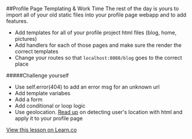 ##Profile Page Templating & Work Time
The rest of the day is yours to import all of your old static files into your profile page webapp and to add features.
* Add templates for all of your profile project html files (blog, home, pictures)
* Add handlers for each of those pages and make sure the render the correct templates
* Change your routes so that `localhost:8080/blog` goes to the correct place

#####Challenge yourself 
* Use self.error(404) to add an error msg for an unknown url
* Add template variabes
* Add a form
* Add conditional or loop logic
* Use geolocation. [Read up](http://www.developerdrive.com/2012/01/using-html5-to-determine-user-location) on detecting user's location with html and apply it to your profile page




<a href='https://learn.co/lessons/cssi-7-profile-page-templates-lab' data-visibility='hidden'>View this lesson on Learn.co</a>
